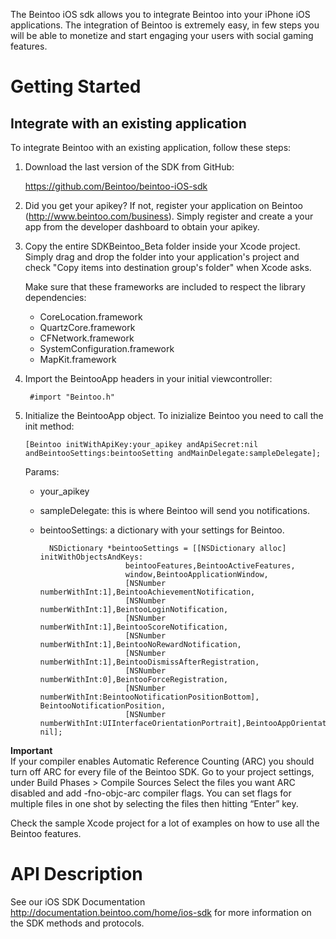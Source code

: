 The Beintoo iOS sdk allows you to integrate Beintoo into your iPhone iOS applications.
The integration of Beintoo is extremely easy, in few steps you will be able to monetize and start engaging your users with social gaming features.

Getting Started
===============

__Integrate with an existing application__
-----------

To integrate Beintoo with an existing application, follow these steps:

1. Download the last version of the SDK from GitHub:

 	https://github.com/Beintoo/beintoo-iOS-sdk

2. Did you get your apikey? If not, register your application on Beintoo (http://www.beintoo.com/business). Simply register and create a your app from the developer dashboard to obtain your apikey.

3. Copy the entire SDKBeintoo_Beta folder inside your Xcode project. Simply drag and drop the folder into your application's project and check "Copy items into destination group's folder" when Xcode asks.
	
	 Make sure that these frameworks are included to respect the library dependencies: 
	* CoreLocation.framework
 	* QuartzCore.framework
 	* CFNetwork.framework
	* SystemConfiguration.framework
	* MapKit.framework

4. Import the BeintooApp headers in your initial viewcontroller:
 	
		#import "Beintoo.h"

5. 	Initialize the BeintooApp object. To inizialize Beintoo you need to call the init method:

		[Beintoo initWithApiKey:your_apikey andApiSecret:nil andBeintooSettings:beintooSetting andMainDelegate:sampleDelegate];

	Params:
   	- your_apikey 
   	- sampleDelegate: this is where Beintoo will send you notifications. 
   	- beintooSettings: a dictionary with your settings for Beintoo. 
		
			NSDictionary *beintooSettings = [[NSDictionary alloc] initWithObjectsAndKeys:
						     beintooFeatures,BeintooActiveFeatures,
						     window,BeintooApplicationWindow,
		                     [NSNumber numberWithInt:1],BeintooAchievementNotification,
		                     [NSNumber numberWithInt:1],BeintooLoginNotification,
		                     [NSNumber numberWithInt:1],BeintooScoreNotification,
		                     [NSNumber numberWithInt:1],BeintooNoRewardNotification,
		                     [NSNumber numberWithInt:1],BeintooDismissAfterRegistration,
		                     [NSNumber numberWithInt:0],BeintooForceRegistration,
		                     [NSNumber numberWithInt:BeintooNotificationPositionBottom], BeintooNotificationPosition,
						     [NSNumber numberWithInt:UIInterfaceOrientationPortrait],BeintooAppOrientation, nil];
  
 
 
__Important__  
If your compiler enables Automatic Reference Counting (ARC) you should turn off ARC for every file of the Beintoo SDK.
Go to your project settings, under Build Phases > Compile Sources
Select the files you want ARC disabled and add -fno-objc-arc compiler flags. You can set flags for multiple files in one shot by selecting the files then hitting “Enter” key.

Check the sample Xcode project for a lot of examples on how to use all the Beintoo features.  


API Description
===============

See our iOS SDK Documentation http://documentation.beintoo.com/home/ios-sdk for more information on the SDK methods and protocols.